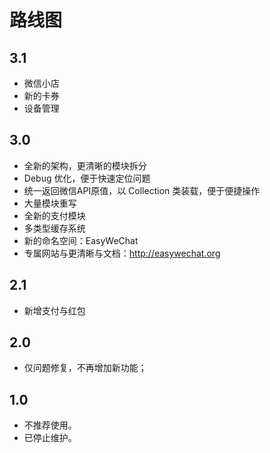 # 路线图


## 3.1

- 微信小店
- 新的卡券
- 设备管理

## 3.0

- 全新的架构，更清晰的模块拆分
- Debug 优化，便于快速定位问题
- 统一返回微信API原值，以 Collection 类装载，便于便捷操作
- 大量模块重写
- 全新的支付模块
- 多类型缓存系统
- 新的命名空间：EasyWeChat
- 专属网站与更清晰与文档：http://easywechat.org

## 2.1

- 新增支付与红包

## 2.0

- 仅问题修复，不再增加新功能；

## 1.0

- 不推荐使用。
- 已停止维护。
